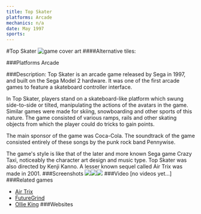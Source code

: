 ```yaml
---
title: Top Skater
platforms: Arcade
mechanics: n/a
date: May 1997
sports: 
---
```

#Top Skater
![game cover art](//images.igdb.com/igdb/image/upload/t_cover_big/jayn0saz3xfmrjcg7uvg.jpg "Logo Title Text 1")
####Alternative tiles:

###Platforms
Arcade

###Description:
Top Skater is an arcade game released by Sega in 1997, and built on the Sega Model 2 hardware. It was one of the first arcade games to feature a skateboard controller interface.

In Top Skater, players stand on a skateboard-like platform which swung side-to-side or tilted, manipulating the actions of the avatars in the game. Similar games were made for skiing, snowboarding and other sports of this nature. The game consisted of various ramps, rails and other skating objects from which the player could do tricks to gain points.

The main sponsor of the game was Coca-Cola.
The soundtrack of the game consisted entirely of these songs by the punk rock band Pennywise.

The game's style is like that of the later and more known Sega game Crazy Taxi, noticeably the character art design and music type. Top Skater was also directed by Kenji Kanno. A lesser known sequel called Air Trix was made in 2001.
###Screenshots
<a target="_blank" href="//images.igdb.com/igdb/image/upload/t_cover_big/ux0g2ydrw4wkblwcn87s.jpg"><img src="//images.igdb.com/igdb/image/upload/t_thumb/ux0g2ydrw4wkblwcn87s.jpg"/></a><a target="_blank" href="//images.igdb.com/igdb/image/upload/t_cover_big/keoqnqeqndht9xj7qvaf.jpg"><img src="//images.igdb.com/igdb/image/upload/t_thumb/keoqnqeqndht9xj7qvaf.jpg"/></a><a target="_blank" href="//images.igdb.com/igdb/image/upload/t_cover_big/iarw8cp4qzinj8ufmyzn.jpg"><img src="//images.igdb.com/igdb/image/upload/t_thumb/iarw8cp4qzinj8ufmyzn.jpg"/></a>
###Video
[no videos yet...]
###Related games
* [Air Trix](/games/air-trix-18048/)
* [FutureGrind](/games/futuregrind-11568/)
* [Ollie King](/games/ollie-king-24494/)
###Websites


